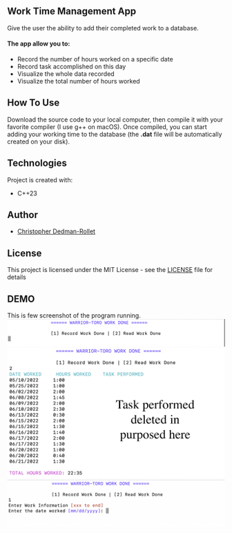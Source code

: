 ## Work Time Management App
Give the user the ability to add their completed work to a database. 

#### The app allow you to:
* Record the number of hours worked on a specific date
* Record task accomplished on this day 
* Visualize the whole data recorded
* Visualize the total number of hours worked

## How To Use
Download the source code to your local computer, then compile it with your favorite compiler (I use g++ on macOS). Once compiled, you can start adding your working time to the database (the **.dat** file will be automatically created on your disk).

## Technologies
Project is created with:
* C++23

## Author
   * [Christopher Dedman-Rollet](https://twitter.com/DedmanRollet)
   
## License
This project is licensed under the MIT License - see the [LICENSE](/LICENSE) file for details

## DEMO
This is few screenshot of the program running.
<img src="/images/menu.png" alt="Menu Demo">
<img src="/images/option.png" alt="Menu Demo">
<img src="/images/adding.png" alt="Menu Demo">
